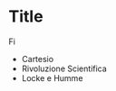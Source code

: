 # Title

Fi
* Cartesio
* Rivoluzione Scientifica
* Locke e Humme
<!--stackedit_data:
eyJoaXN0b3J5IjpbLTY1NjQyNzExXX0=
-->